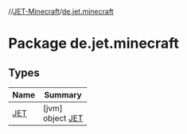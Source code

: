 //[JET-Minecraft](../../index.md)/[de.jet.minecraft](index.md)

# Package de.jet.minecraft

## Types

| Name | Summary |
|---|---|
| [JET](-j-e-t/index.md) | [jvm]<br>object [JET](-j-e-t/index.md) |
